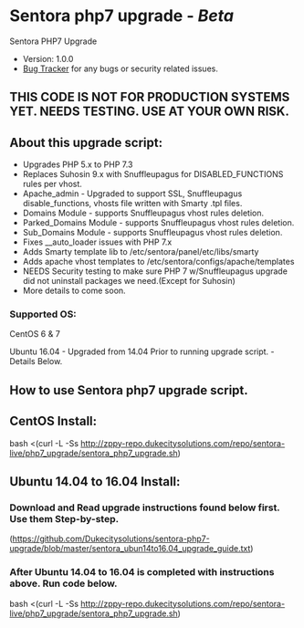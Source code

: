 # Sentora php7 upgrade - *Beta*
 Sentora PHP7 Upgrade

* Version: 1.0.0
* [Bug Tracker](https://github.com/Dukecitysolutions/sentora-php7-upgrade/issues) for any bugs or security related issues.

## THIS CODE IS NOT FOR PRODUCTION SYSTEMS YET. NEEDS TESTING. USE AT YOUR OWN RISK.

## About this upgrade script:
* Upgrades PHP 5.x to PHP 7.3
* Replaces Suhosin 9.x with Snuffleupagus for DISABLED_FUNCTIONS rules per vhost.
* Apache_admin - Upgraded to support SSL, Snuffleupagus disable_functions, vhosts file written with Smarty .tpl files.
* Domains Module - supports Snuffleupagus vhost rules deletion.
* Parked_Domains Module - supports Snuffleupagus vhost rules deletion.
* Sub_Domains Module - supports Snuffleupagus vhost rules deletion.
* Fixes __auto_loader issues with PHP 7.x
* Adds Smarty template lib to /etc/sentora/panel/etc/libs/smarty
* Adds apache vhost templates to /etc/sentora/configs/apache/templates
* NEEDS Security testing to make sure PHP 7 w/Snuffleupagus upgrade did not uninstall packages we need.(Except for Suhosin)
* More details to come soon.

### Supported OS:

CentOS 6 & 7

Ubuntu 16.04 - Upgraded from 14.04 Prior to running upgrade script. - Details Below.


## How to use Sentora php7 upgrade script.

## CentOS Install:
bash <(curl -L -Ss http://zppy-repo.dukecitysolutions.com/repo/sentora-live/php7_upgrade/sentora_php7_upgrade.sh)


## Ubuntu 14.04 to 16.04 Install:

### Download and Read upgrade instructions found below first. Use them Step-by-step.
(https://github.com/Dukecitysolutions/sentora-php7-upgrade/blob/master/sentora_ubun14to16.04_upgrade_guide.txt)

### After Ubuntu 14.04 to 16.04 is completed with instructions above. Run code below.

bash <(curl -L -Ss http://zppy-repo.dukecitysolutions.com/repo/sentora-live/php7_upgrade/sentora_php7_upgrade.sh)
